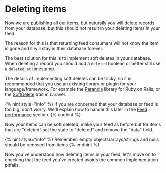 # Deleting items

Now we are publishing all our items, but naturally you will delete records from your database, but this should not result in your deleting items in your feed.

The reason for this is that returning feed consumers will not know the item is gone and it will stay in their database forever.

The best solution for this is to implement soft deletes in your database. When deleting a record you should add a `deleted` boolean or better still use a `deleted_at` timestamp.

The details of implementing soft deletes can be tricky, so it is recommended that you use an existing library or plugin for your language/framework. For example the [Paranoia](https://github.com/rubysherpas/paranoia) library for Ruby on Rails, or the [SoftDelete](https://laravel.com/api/9.x/Illuminate/Database/Eloquent/SoftDeletes.html) trait in Laravel.

{% hint style="info" %}
If you are concerned that your database or feed is too big, don't worry. We'll explain how to handle this later in the [Feed performance](efficient-database-queries.md#removing-items-from-feed-after-retention-period) section.
{% endhint %}

Now your items can be soft deleted, make your feed as before but for items that are "deleted" set the state to "deleted" and remove the "data" field.

{% hint style="info" %}
Remember:  empty objects/arrays/strings and nulls should be removed from items
{% endhint %}

Now you've understood how deleting items in your feed, let's move on to checking that the feed you've created avoids the common implementation pitfalls.&#x20;


